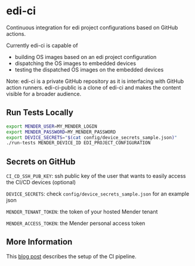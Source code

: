 # edi-ci

Continuous integration for edi project configurations based on GitHub actions.

Currently edi-ci is capable of

- building OS images based on an edi project configuration
- dispatching the OS images to embedded devices
- testing the dispatched OS images on the embedded devices


Note: edi-ci is a private GitHub repository as it is interfacing with GitHub action runners.
edi-ci-public is a clone of edi-ci and makes the content visible for a broader audience.

## Run Tests Locally

``` bash
export MENDER_USER=MY_MENDER_LOGIN
export MENDER_PASSWORD=MY_MENDER_PASSWORD
export DEVICE_SECRETS="$(cat config/device_secrets_sample.json)"
./run-tests MENDER_DEVICE_ID EDI_PROJECT_CONFIGURATION
```

## Secrets on GitHub


`CI_CD_SSH_PUB_KEY`: ssh public key of the user that wants to easily access the CI/CD devices (optional)

`DEVICE_SECRETS`: check `config/device_secrets_sample.json` for an example json

`MENDER_TENANT_TOKEN`: the token of your hosted Mender tenant

`MENDER_ACCESS_TOKEN`: the Mender personal access token

## More Information

This [blog post](https://www.get-edi.io/Building-and-Testing-OS-Images-with-GitHub-Actions/) describes
the setup of the CI pipeline.
